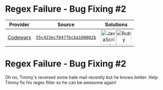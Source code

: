 [_metadata_:generated]: - "true"

# Regex Failure - Bug Fixing #2

<!-- INFO TABLE BEGIN -->

| Provider                                        | Source                                                                               | Solutions                                                                                                                                                                                                                                                                                              |
| :---------------------------------------------: | :----------------------------------------------------------------------------------: | :----------------------------------------------------------------------------------------------------------------------------------------------------------------------------------------------------------------------------------------------------------------------------------------------------: |
| [Codewars](../../../docs/providers/Codewars.md) | [`55c423ecf847fbcba100002b`](https://www.codewars.com/kata/55c423ecf847fbcba100002b) | [<img src="https://res.cloudinary.com/rascaltwo/image/upload/v1631924076/javascript_ehszr7.svg" alt="JavaScript" title="JavaScript" width="50" />](solve.js)[<img src="https://res.cloudinary.com/rascaltwo/image/upload/v1631924090/ruby_v4klwh.svg" alt="Ruby" title="Ruby" width="50" />](solve.rb) |

<!-- INFO TABLE END -->

<h1>Regex Failure - Bug Fixing #2</h1>
Oh no, Timmy's received some hate mail recently but he knows better. Help Timmy fix his regex filter so he can be awesome again!

